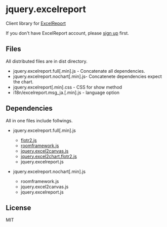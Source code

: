 # jquery.excelreport
Client library for [ExcelReport](https://excelreport.net)

If you don't have ExcelReport account, please [sign up](https://excelreport.net) first.

## Files
All distributed files are in dist directory.

- jquery.excelreport.full[.min].js - Concatenate all dependencies.
- jquery.excelreport.nochart[.min].js- Concatenete dependencies expect the chart.
- jquery.excelreport[.min].css - CSS for show method
- i18n/excelreport.msg_ja.[.min].js - language option


## Dependencies
All in one files include follwings.

- jquery.excelreport.full[.min].js
  - [flotr2.js](https://github.com/HumbleSoftware/Flotr2)
  - [roomframework.js](https://github.com/shunjikonishi/roomframework)
  - [jquery.excel2canvas.js](https://github.com/shunjikonishi/excel2canvas)
  - [jquery.excel2chart.flotr2.js](https://github.com/shunjikonishi/excel2canvas)
  - jquery.excelreport.js

- jquery.excelreport.nochart[.min].js
  - roomframework.js
  - jquery.excel2canvas.js
  - jquery.excelreport.js

## License
MIT